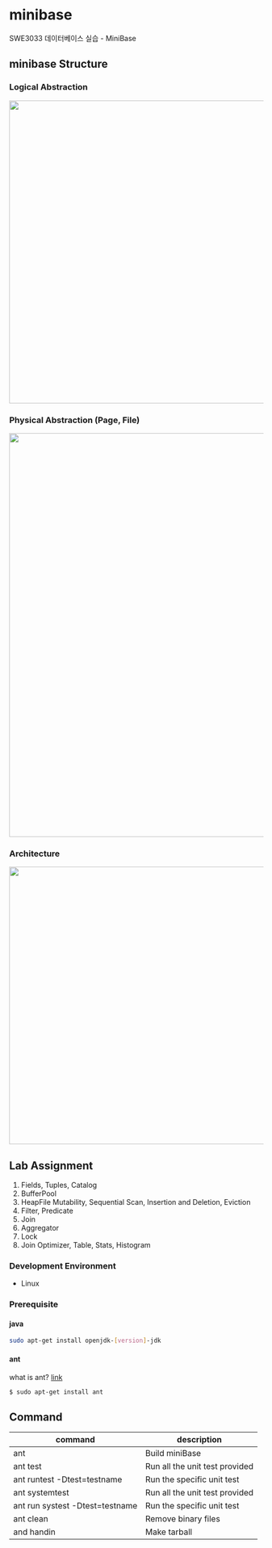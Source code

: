 # minibase
SWE3033 데이터베이스 실습 - MiniBase

## minibase Structure
### Logical Abstraction
<img width="600" src="https://user-images.githubusercontent.com/26567880/91587109-48da0980-e991-11ea-8663-da171cb002ed.png">

### Physical Abstraction (Page, File)
<img width="800" src="https://user-images.githubusercontent.com/26567880/91587122-4e375400-e991-11ea-8f77-1a35855523ba.png">

### Architecture
<img width="550" src="https://user-images.githubusercontent.com/26567880/91587416-b423db80-e991-11ea-9616-fe1dc0be433c.png">

## Lab Assignment
1. Fields, Tuples, Catalog
2. BufferPool
3. HeapFile Mutability, Sequential Scan, Insertion and Deletion, Eviction
4. Filter, Predicate
5. Join
6. Aggregator
7. Lock
8. Join Optimizer, Table, Stats, Histogram

### Development Environment 
- Linux 

### Prerequisite
#### java
```bash
sudo apt-get install openjdk-[version]-jdk
```

#### ant 
what is ant? [link](http://ant.apache.org/) 
```bash
$ sudo apt-get install ant 
```

## Command
|command|description|
|----------|-----------------------------------------|
|ant|Build miniBase|
|ant test|Run all the unit test provided|
|ant runtest -Dtest=testname|Run the specific unit test|
|ant systemtest|Run all the unit test provided|
|ant run systest -Dtest=testname|Run the specific unit test|
|ant clean|Remove binary files|
|and handin|Make tarball|




